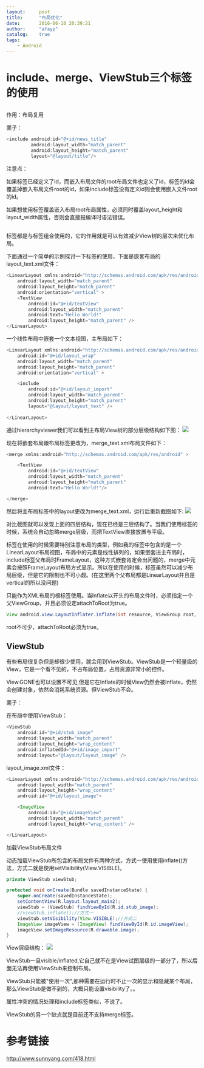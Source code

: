 ```yaml
---
layout:     post
title:      "布局优化"
date:       2016-06-10 20:39:21
author:     "afayp"
catalog:    true
tags:
    - Android
---
```




# include、merge、ViewStub三个标签的使用

<!--more-->

## <include/>

作用：布局复用

栗子：
```java
<include android:id="@+id/news_title"
         android:layout_width="match_parent"
         android:layout_height="match_parent"
         layout="@layout/title"/>
```
注意点：

如果<include/>标签已经定义了id，而嵌入布局文件的root布局文件也定义了id，<include>标签的id会覆盖掉嵌入布局文件root的id，如果include标签没有定义id则会使用嵌入文件root的id。

如果想使用<include/>标签覆盖嵌入布局root布局属性，必须同时覆盖layout_height和layout_width属性，否则会直接报编译时语法错误。

## <merge/>

<merge/>标签都是与<include/>标签组合使用的，它的作用就是可以有效减少View树的层次来优化布局。

下面通过一个简单的示例探讨一下<merge/>标签的使用，下面是嵌套布局的layout_text.xml文件：
```java
<LinearLayout xmlns:android="http://schemas.android.com/apk/res/android"
    android:layout_width="match_parent"
    android:layout_height="match_parent"
    android:orientation="vertical" >
    <TextView
        android:id="@+id/textView"
        android:layout_width="match_parent"
        android:text="Hello World!"
        android:layout_height="match_parent" />
</LinearLayout>
```

一个线性布局中嵌套一个文本视图，主布局如下：
```java
<LinearLayout xmlns:android="http://schemas.android.com/apk/res/android"
    android:id="@+id/layout_wrap"
    android:layout_width="match_parent"
    android:layout_height="match_parent"
    android:orientation="vertical" >

    <include
        android:id="@+id/layout_import"
        android:layout_width="match_parent"
        android:layout_height="match_parent"
        layout="@layout/layout_text" />
	
</LinearLayout>
```
通过hierarchyviewer我们可以看到主布局View树的部分层级结构如下图：
![](http://www.sunnyang.com/wp-content/uploads/2016/04/layout_merge01.png)

现在将嵌套布局跟布局标签更改为<merge/>，merge_text.xml布局文件如下：
```java
<merge xmlns:android="http://schemas.android.com/apk/res/android" >

    <TextView
        android:id="@+id/textView"
        android:layout_width="match_parent"
        android:layout_height="match_parent"
        android:text="Hello World!"/>

</merge>
```
然后将主布局<include/>标签中的layout更改为merge_text.xml，运行后重新截图如下:
![](http://www.sunnyang.com/wp-content/uploads/2016/04/layout_merge02.png)

对比截图就可以发现上面的四层结构，现在已经是三层结构了。当我们使用<merge/>标签的时候，系统会自动忽略merge层级，而把TextView直接放置与<include/>平级。

<merge/>标签在使用的时候需要特别注意布局的类型，例如我的<merge/>标签中包含的是一个LinearLayout布局视图，布局中的元素是线性排列的，如果嵌套进主布局时，include标签父布局时FrameLayout，这种方式嵌套肯定会出问题的，merge中元素会按照FrameLayout布局方式显示。所以在使用的时候，<merge/>标签虽然可以减少布局层级，但是它的限制也不可小觑。(在这里两个父布局都是LinearLayout并且是vertical的所以没问题)

<merge/>只能作为XML布局的根标签使用。当Inflate以<merge/>开头的布局文件时，必须指定一个父ViewGroup，并且必须设定attachToRoot为true。
```java
View android.view.LayoutInflater.inflate(int resource, ViewGroup root, boolean attachToRoot)
```
root不可少，attachToRoot必须为true。



## ViewStub


有些布局很复杂但是却很少使用，就会用到ViewStub。ViewStub是一个轻量级的View，它是一个看不见的，不占布局位置，占用资源非常小的控件。

View.GONE也可以设置不可见,但是它在Inflate的时候View仍然会被Inflate，仍然会创建对象，依然会消耗系统资源。但ViewStub不会。

栗子：


在布局中使用ViewStub：
```java
<ViewStub
	android:id="@+id/stub_image"
	android:layout_width="match_parent"
	android:layout_height="wrap_content"
	android:inflatedId="@+id/image_import"
	android:layout="@layout/layout_image" />
```
layout_image.xml文件：

```java
<LinearLayout xmlns:android="http://schemas.android.com/apk/res/android"
    android:layout_width="match_parent"
    android:layout_height="wrap_content"
    android:id="@+id/layout_image">

    <ImageView
        android:id="@+id/imageView"
        android:layout_width="match_parent"
        android:layout_height="wrap_content" />

</LinearLayout>
```

加载ViewStub布局文件

动态加载ViewStub所包含的布局文件有两种方式，方式一使用使用inflate()方法，方式二就是使用setVisibility(View.VISIBLE)。

```java
private ViewStub viewStub;

protected void onCreate(Bundle savedInstanceState) {
	super.onCreate(savedInstanceState);
	setContentView(R.layout.layout_main2);
	viewStub = (ViewStub) findViewById(R.id.stub_image);
    //viewStub.inflate();//方式一
	viewStub.setVisibility(View.VISIBLE);//方式二
	ImageView imageView = (ImageView) findViewById(R.id.imageView);
	imageView.setImageResource(R.drawable.image);
}
```

View层级结构：
![](http://www.sunnyang.com/wp-content/uploads/2016/04/viewstub_view.png)


ViewStub一旦visible/inflated,它自己就不在是View试图层级的一部分了，所以后面无法再使用ViewStub来控制布局。

ViewStub只能被"使用一次",那种需要在运行时不止一次的显示和隐藏某个布局，那么ViewStub是做不到的，大概只能设置visibility了。。

属性冲突的情况处理和include标签类似，不说了。


ViewStub的另一个缺点就是目前还不支持merge标签。


# 参考链接
<http://www.sunnyang.com/418.html>